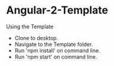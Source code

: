 # Angular-2-Template 

Using the Template
- Clone to desktop.
- Navigate to the Template folder.
- Run 'npm install' on command line.
- Run 'npm start' on command line.
